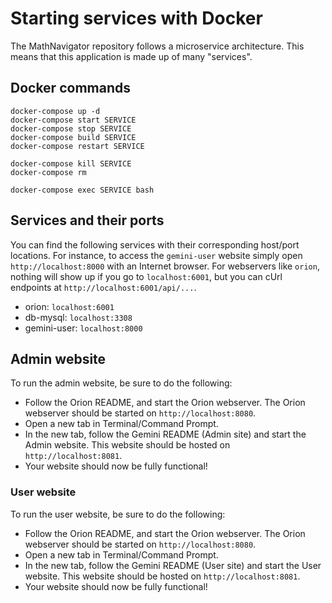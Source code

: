 # Starting services with Docker

The MathNavigator repository follows a microservice architecture. This means that this application is made up of many "services".

## Docker commands

```unix
docker-compose up -d
docker-compose start SERVICE
docker-compose stop SERVICE
docker-compose build SERVICE
docker-compose restart SERVICE

docker-compose kill SERVICE
docker-compose rm

docker-compose exec SERVICE bash
```

## Services and their ports

You can find the following services with their corresponding host/port locations. For instance, to access the `gemini-user` website simply open `http://localhost:8000` with an Internet browser. For webservers like `orion`, nothing will show up if you go to `localhost:6001`, but you can cUrl endpoints at `http://localhost:6001/api/...`.

- orion: `localhost:6001`
- db-mysql: `localhost:3308`
- gemini-user: `localhost:8000`




## Admin website

To run the admin website, be sure to do the following:
- Follow the Orion README, and start the Orion webserver. The Orion webserver should be started on `http://localhost:8080`.
- Open a new tab in Terminal/Command Prompt.
- In the new tab, follow the Gemini README (Admin site) and start the Admin website. This website should be hosted on `http://localhost:8081`.
- Your website should now be fully functional!

### User website

To run the user website, be sure to do the following:
- Follow the Orion README, and start the Orion webserver. The Orion webserver should be started on `http://localhost:8080`.
- Open a new tab in Terminal/Command Prompt.
- In the new tab, follow the Gemini README (User site) and start the User website. This website should be hosted on `http://localhost:8081`.
- Your website should now be fully functional!